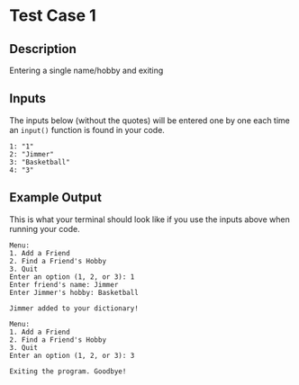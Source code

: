 # Test Case 1

## Description
Entering a single name/hobby and exiting

## Inputs
The inputs below (without the quotes) will be entered one by one each time an `input()` function is found in your code.
```
1: "1"
2: "Jimmer"
3: "Basketball"
4: "3"
```

## Example Output
This is what your terminal should look like if you use the inputs above when running your code.
```
Menu:
1. Add a Friend
2. Find a Friend's Hobby
3. Quit
Enter an option (1, 2, or 3): 1
Enter friend's name: Jimmer
Enter Jimmer's hobby: Basketball

Jimmer added to your dictionary!

Menu:
1. Add a Friend
2. Find a Friend's Hobby
3. Quit
Enter an option (1, 2, or 3): 3

Exiting the program. Goodbye!
```
